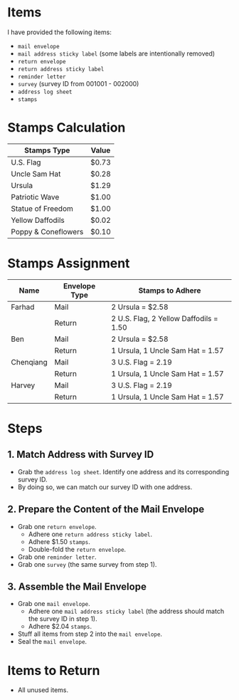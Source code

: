 # Items

I have provided the following items:
- `mail envelope`
- `mail address sticky label` (some labels are intentionally removed)
- `return envelope`
- `return address sticky label`
- `reminder letter`
- `survey` (survey ID from 001001 - 002000)
- `address log sheet`
- `stamps`

# Stamps Calculation

| Stamps Type           | Value  |
|-----------------------|--------|
| U.S. Flag            | $0.73  |
| Uncle Sam Hat        | $0.28  |
| Ursula                | $1.29  |
| Patriotic Wave       | $1.00  |
| Statue of Freedom    | $1.00  |
| Yellow Daffodils     | $0.02  |
| Poppy & Coneflowers  | $0.10  |

# Stamps Assignment

| Name       | Envelope Type | Stamps to Adhere                     |
|------------|---------------|----------------------------------------|
| Farhad     | Mail          | 2 Ursula = $2.58   |
|            | Return        | 2 U.S. Flag, 2 Yellow Daffodils = 1.50        |
| Ben        | Mail          | 2 Ursula = $2.58                               |
|            | Return        | 1 Ursula, 1 Uncle Sam Hat = 1.57               |
| Chenqiang  | Mail          | 3 U.S. Flag = 2.19                             |
|            | Return        | 1 Ursula, 1 Uncle Sam Hat = 1.57                |
| Harvey     | Mail          | 3 U.S. Flag = 2.19                             |
|            | Return        | 1 Ursula, 1 Uncle Sam Hat = 1.57                |

# Steps

## 1. Match Address with Survey ID
- Grab the `address log sheet`. Identify one address and its corresponding survey ID.
- By doing so, we can match our survey ID with one address.

## 2. Prepare the Content of the Mail Envelope
- Grab one `return envelope`. 
  - Adhere one `return address sticky label`.
  - Adhere $1.50 `stamps`.
  - Double-fold the `return envelope`.
- Grab one `reminder letter`.
- Grab one `survey` (the same survey from step 1).

## 3. Assemble the Mail Envelope
- Grab one `mail envelope`. 
  - Adhere one `mail address sticky label` (the address should match the survey ID in step 1).
  - Adhere $2.04 `stamps`.
- Stuff all items from step 2 into the `mail envelope`.
- Seal the `mail envelope`.

# Items to Return
- All unused items.